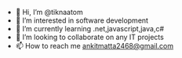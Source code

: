- 👋 Hi, I’m @tiknaatom
- 👀 I’m interested in software development 
- 🌱 I’m currently learning .net,javascript,java,c#
- 💞️ I’m looking to collaborate on any IT projects
- 📫 How to reach me ankitmatta2468@gmail.com

<!---
tiknaatom/tiknaatom is a ✨ special ✨ repository because its `README.md` (this file) appears on your GitHub profile.
You can click the Preview link to take a look at your changes.
--->
